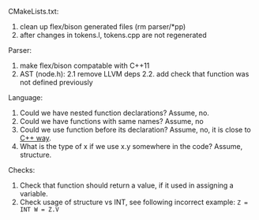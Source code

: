 CMakeLists.txt:
1. clean up flex/bison generated files (rm parser/*pp)
2. after changes in tokens.l, tokens.cpp are not regenerated

Parser:
1. make flex/bison compatable with C++11
2. AST (node.h):
2.1 remove LLVM deps
2.2. add check that function was not defined previously

Language:
1. Could we have nested function declarations? Assume, no.
2. Could we have functions with same names? Assume, no
3. Could we use function before its declaration? Assume, no, it is close to
[C++ way](http://stackoverflow.com/questions/29967202/why-cant-i-define-a-function-inside-another-function).
4. What is the type of x if we use x.y somewhere in the code? Assume, structure.

Checks:
1. Check that function should return a value, if it used in assigning a variable.
2. Check usage of structure vs INT, see following incorrect example:
``
    Z = INT
    W = Z.V
``